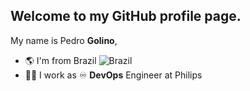 ## Welcome  to my __GitHub__ profile page.
My name is Pedro __Golino__, 
 - 🌎 I'm from Brazil ![Brazil](https://raw.githubusercontent.com/stevenrskelton/flag-icon/master/png/16/country-4x3/br.png)
 - 🧑‍💻 I work as ♾️ __DevOps__ Engineer at Philips

<!--
**golino/golino** is a ✨ _special_ ✨ repository because its `README.md` (this file) appears on your GitHub profile.

Here are some ideas to get you started:

- 🔭 I’m currently working on ...
- 🌱 I’m currently learning ...
- 👯 I’m looking to collaborate on ...
- 🤔 I’m looking for help with ...
- 💬 Ask me about ...
- 📫 How to reach me: ...
- 😄 Pronouns: ...
- ⚡ Fun fact: ...
-->
